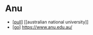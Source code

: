 # Anu

- [[pull]] [[australian national university]]
- [[go]] https://www.anu.edu.au/


[//begin]: # "Autogenerated link references for markdown compatibility"
[pull]: pull "Pull"
[go]: go "Go"
[//end]: # "Autogenerated link references"